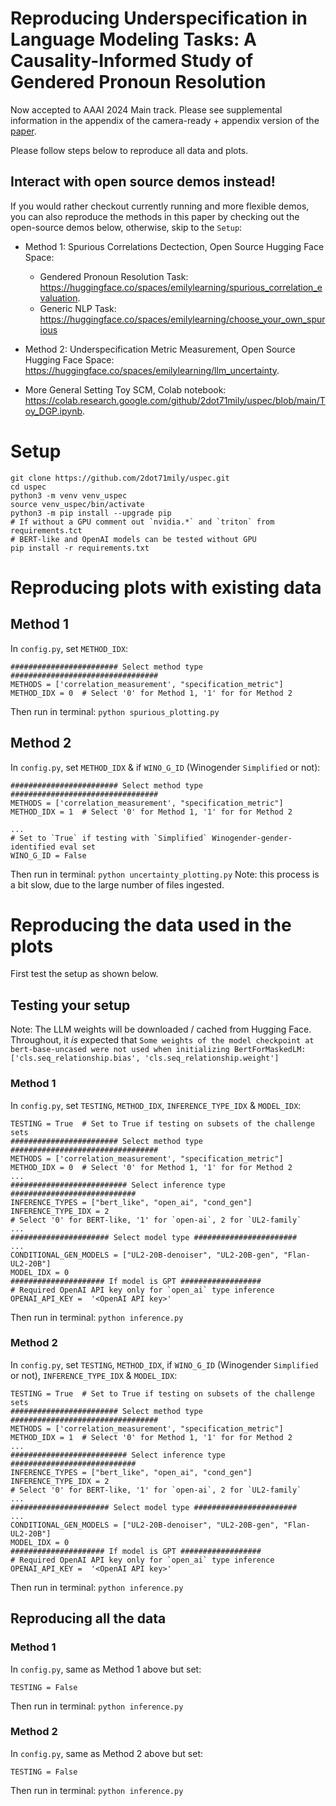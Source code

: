 # Reproducing Underspecification in Language Modeling Tasks: A Causality-Informed Study of Gendered Pronoun Resolution

Now accepted to AAAI 2024 Main track.
Please see supplemental information in the appendix of the camera-ready + appendix version of the [paper](Underspecification_in_Language_Modeling_Tasks_aaai_2024.pdf).

Please follow steps below to reproduce all data and plots.

## Interact with open source demos instead!

If you would rather checkout currently running and more flexible demos, you can also reproduce the methods in this paper by checking out the open-source demos below, otherwise, skip to the `Setup`:
- Method 1: Spurious Correlations Dectection, Open Source Hugging Face Space: 
  - Gendered Pronoun Resolution Task: https://huggingface.co/spaces/emilylearning/spurious_correlation_evaluation.
  - Generic NLP Task: https://huggingface.co/spaces/emilylearning/choose_your_own_spurious

- Method 2: Underspecification Metric Measurement, Open Source Hugging Face Space: https://huggingface.co/spaces/emilylearning/llm_uncertainty.
- More General Setting Toy SCM, Colab notebook: https://colab.research.google.com/github/2dot71mily/uspec/blob/main/Toy_DGP.ipynb.



# Setup
```
git clone https://github.com/2dot71mily/uspec.git
cd uspec
python3 -m venv venv_uspec
source venv_uspec/bin/activate
python3 -m pip install --upgrade pip
# If without a GPU comment out `nvidia.*` and `triton` from requirements.tct
# BERT-like and OpenAI models can be tested without GPU
pip install -r requirements.txt
```


# Reproducing plots with existing data
## Method 1
In `config.py`, set `METHOD_IDX`:
```
######################## Select method type #################################
METHODS = ['correlation_measurement', "specification_metric"] 
METHOD_IDX = 0  # Select '0' for Method 1, '1' for for Method 2
```
Then run in terminal:
`python spurious_plotting.py`


## Method 2
In `config.py`, set `METHOD_IDX` & if `WINO_G_ID` (Winogender `Simplified` or not):
```
######################## Select method type #################################
METHODS = ['correlation_measurement', "specification_metric"] 
METHOD_IDX = 1  # Select '0' for Method 1, '1' for for Method 2

...
# Set to `True` if testing with `Simplified` Winogender-gender-identified eval set
WINO_G_ID = False  
```

Then run in terminal:
`python uncertainty_plotting.py`
Note: this process is a bit slow, due to the large number of files ingested.


# Reproducing the data used in the plots
First test the setup as shown below.


## Testing your setup

Note: The LLM weights will be downloaded / cached from Hugging Face. Throughout, it *is* expected that `Some weights of the model checkpoint at bert-base-uncased were not used when initializing BertForMaskedLM: ['cls.seq_relationship.bias', 'cls.seq_relationship.weight']`


### Method 1
In `config.py`, set `TESTING`,  `METHOD_IDX`, `INFERENCE_TYPE_IDX` & `MODEL_IDX`:
```
TESTING = True  # Set to True if testing on subsets of the challenge sets
######################## Select method type #################################
METHODS = ['correlation_measurement', "specification_metric"]  
METHOD_IDX = 0  # Select '0' for Method 1, '1' for for Method 2
...
########################## Select inference type ############################
INFERENCE_TYPES = ["bert_like", "open_ai", "cond_gen"]
INFERENCE_TYPE_IDX = 2
# Select '0' for BERT-like, '1' for `open-ai`, 2 for `UL2-family`
...
###################### Select model type #######################
...
CONDITIONAL_GEN_MODELS = ["UL2-20B-denoiser", "UL2-20B-gen", "Flan-UL2-20B"]
MODEL_IDX = 0
##################### If model is GPT ##################
# Required OpenAI API key only for `open_ai` type inference
OPENAI_API_KEY =  '<OpenAI API key>'
```
Then run in terminal:
`python inference.py`


###  Method 2
In `config.py`, set `TESTING`, `METHOD_IDX`, if `WINO_G_ID` (Winogender `Simplified` or not), `INFERENCE_TYPE_IDX` & `MODEL_IDX`:
```
TESTING = True  # Set to True if testing on subsets of the challenge sets
######################## Select method type #################################
METHODS = ['correlation_measurement', "specification_metric"]  
METHOD_IDX = 1  # Select '0' for Method 1, '1' for for Method 2
...
########################## Select inference type ############################
INFERENCE_TYPES = ["bert_like", "open_ai", "cond_gen"]
INFERENCE_TYPE_IDX = 2
# Select '0' for BERT-like, '1' for `open-ai`, 2 for `UL2-family`
...
###################### Select model type #######################
...
CONDITIONAL_GEN_MODELS = ["UL2-20B-denoiser", "UL2-20B-gen", "Flan-UL2-20B"]
MODEL_IDX = 0
##################### If model is GPT ##################
# Required OpenAI API key only for `open_ai` type inference
OPENAI_API_KEY =  '<OpenAI API key>'
```
Then run in terminal:
`python inference.py`


## Reproducing all the data
### Method 1 
In `config.py`, same as Method 1 above but set:
```
TESTING = False 
```

Then run in terminal:
`python inference.py`


### Method 2
In `config.py`, same as Method 2 above but set:
```
TESTING = False 
```

Then run in terminal:
`python inference.py`

